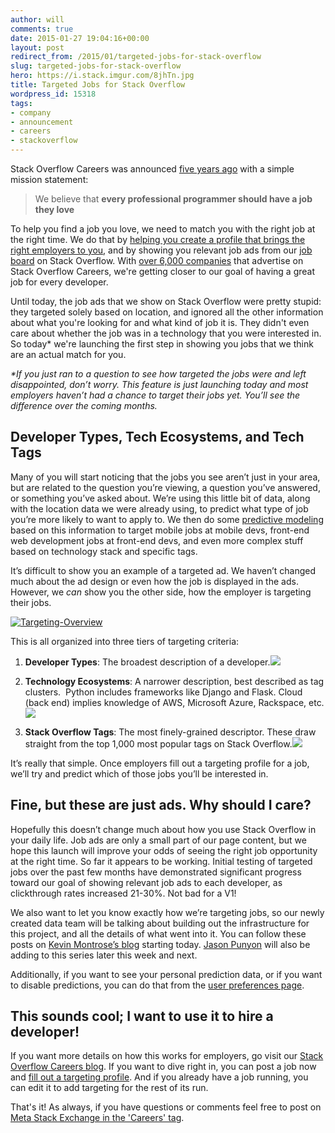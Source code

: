 ```yaml
---
author: will
comments: true
date: 2015-01-27 19:04:16+00:00
layout: post
redirect_from: /2015/01/targeted-jobs-for-stack-overflow
slug: targeted-jobs-for-stack-overflow
hero: https://i.stack.imgur.com/8jhTn.jpg
title: Targeted Jobs for Stack Overflow
wordpress_id: 15318
tags:
- company
- announcement
- careers
- stackoverflow
---
```


Stack Overflow Careers was announced [five years ago](http://blog.stackoverflow.com/2009/10/introducing-stack-overflow-careers/) with a simple mission statement:


<blockquote>We believe that <strong>every professional programmer should have a job they love</strong></blockquote>


To help you find a job you love, we need to match you with the right job at the right time. We do that by [helping you create a profile that brings the right employers to you](http://blog.stackoverflow.com/2011/02/careers-2-0-launches/), and by showing you relevant job ads from our [job board](http://careers.stackoverflow.com/jobs) on Stack Overflow. With [over 6,000 companies](https://careers.stackoverflow.com/companies) that advertise on Stack Overflow Careers, we're getting closer to our goal of having a great job for every developer.

Until today, the job ads that we show on Stack Overflow were pretty stupid: they targeted solely based on location, and ignored all the other information about what you're looking for and what kind of job it is. They didn't even care about whether the job was in a technology that you were interested in. So today* we're launching the first step in showing you jobs that we think are an actual match for you.

_*If you just ran to a question to see how targeted the jobs were and left disappointed, don’t worry. This feature is just launching today and most employers haven’t had a chance to target their jobs yet. You’ll see the difference over the coming months._


## Developer Types, Tech Ecosystems, and Tech Tags


Many of you will start noticing that the jobs you see aren’t just in your area, but are related to the question you’re viewing, a question you’ve answered, or something you’ve asked about. We’re using this little bit of data, along with the location data we were already using, to predict what type of job you’re more likely to want to apply to. We then do some [predictive modeling ](http://kevinmontrose.com/2015/01/27/providence-machine-learning-at-stack-exchange/)based on this information to target mobile jobs at mobile devs, front-end web development jobs at front-end devs, and even more complex stuff based on technology stack and specific tags.

It’s difficult to show you an example of a targeted ad. We haven’t changed much about the ad design or even how the job is displayed in the ads. However, we _can_ show you the other side, how the employer is targeting their jobs.


[![Targeting-Overview](https://i.stack.imgur.com/8oSNi.png)](https://i.stack.imgur.com/8oSNi.png)


This is all organized into three tiers of targeting criteria:



	
  1. **Developer Types**: The broadest description of a developer.[![](https://i.stack.imgur.com/MJXyf.png)](https://i.stack.imgur.com/MJXyf.png)

	
  2. **Technology Ecosystems**: A narrower description, best described as tag clusters.  Python includes frameworks like Django and Flask. Cloud (back end) implies knowledge of AWS, Microsoft Azure, Rackspace, etc.[![](https://i.stack.imgur.com/mymW4.png)](/images/wordpress/tech-eco.png)

	
  3. **Stack Overflow Tags**: The most finely-grained descriptor. These draw straight from the top 1,000 most popular tags on Stack Overflow.[![](https://i.stack.imgur.com/U9oqI.png)](https://i.stack.imgur.com/U9oqI.png)


It’s really that simple. Once employers fill out a targeting profile for a job, we’ll try and predict which of those jobs you’ll be interested in.


## Fine, but these are just ads. Why should I care?


Hopefully this doesn’t change much about how you use Stack Overflow in your daily life. Job ads are only a small part of our page content, but we hope this launch will improve your odds of seeing the right job opportunity at the right time. So far it appears to be working. Initial testing of targeted jobs over the past few months have demonstrated significant progress toward our goal of showing relevant job ads to each developer, as clickthrough rates increased 21-30%. Not bad for a V1!

We also want to let you know exactly how we’re targeting jobs, so our newly created data team will be talking about building out the infrastructure for this project, and all the details of what went into it. You can follow these posts on [Kevin Montrose’s blog](http://kevinmontrose.com/2015/01/27/providence-machine-learning-at-stack-exchange/) starting today. [Jason Punyon](http://jasonpunyon.com) will also be adding to this series later this week and next.

Additionally, if you want to see your personal prediction data, or if you want to disable predictions, you can do that from the [user preferences page](http://stackoverflow.com/users/prediction-data).


## This sounds cool; I want to use it to hire a developer!


If you want more details on how this works for employers, go visit our [Stack Overflow Careers blog](http://blog.careers.stackoverflow.com/2015/01/27/hiring-developers-just-got-easier-with-our-new-targeting-feature/). If you want to dive right in, you can post a job now and [fill out a targeting profile](https://careers.stackoverflow.com/products/listings/?utm_source=careers-blog&utm_medium=blog&utm_campaign=careers-blog-product-pages-targeting#targeting). And if you already have a job running, you can edit it to add targeting for the rest of its run.

That's it! As always, if you have questions or comments feel free to post on [Meta Stack Exchange in the 'Careers' tag](http://meta.stackexchange.com/questions/tagged/careers).
